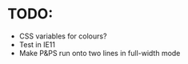 # TODO:

- CSS variables for colours?
- Test in IE11
- Make P&PS run onto two lines in full-width mode
